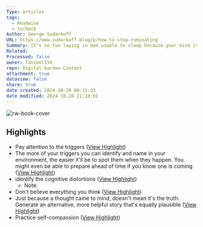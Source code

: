```yaml
---
Type: articles
tags:
  - Readwise
  - tocheck
Author: George Sudarkoff
URL: https://www.sudarkoff.blog/p/how-to-stop-ruminating
Summary: It’s no fun laying in bed unable to sleep because your mind is chewing on… whatever. Is it something you said or didn't say earlier that day? Or maybe it’s the feedback you received? Or perhaps you’re suffering from Rejection Sensitive Dysphoria (RSD), which often accompanies ADHD, and literally, anything sets you off?
Related: 
Processed: false
owner: Tanzeel159
repo: Digital-Garden-Content
attachment: true
dataview: false
share: true
date created: 2024-10-20 08:11:33
date modified: 2024-10-20 11:10:01
---
```

![rw-book-cover](https://images.unsplash.com/photo-1626856909794-6edb639cb8ed?crop=entropy&cs=tinysrgb&fit=max&fm=jpg&ixid=MnwzMDAzMzh8MHwxfHNlYXJjaHwxMHx8Y29nbml0aXZlJTIwZGlzdG9ydGlvbnxlbnwwfHx8fDE2ODA3MjIxOTk&ixlib=rb-4.0.3&q=80&w=1080)

## Highlights
- Pay attention to the triggers ([View Highlight](https://read.readwise.io/read/01gxgv2e9kxm3e44tp2434tvzp))
- The more of your triggers you can identify and name in your environment, the easier it'll be to spot them when they happen. You might even be able to prepare ahead of time if you know one is coming ([View Highlight](https://read.readwise.io/read/01gxgvz863fc4grars2b72t6hn))
- identify the cognitive distortions ([View Highlight](https://read.readwise.io/read/01gxgvzwb2xmfvnvrpdn4nkntz))
    - Note:
- Don't believe everything you think ([View Highlight](https://read.readwise.io/read/01gxgw0g83cnangv7ew3d2c2ep))
- Just because a thought came to mind, doesn't mean it's the truth. Generate an alternative, more helpful story that's equally plausible ([View Highlight](https://read.readwise.io/read/01gxgw0nx4re8b1nr46yw5dxz4))
- Practice self-compassion ([View Highlight](https://read.readwise.io/read/01gxgw1dng1jccj3wes05d05pw))
